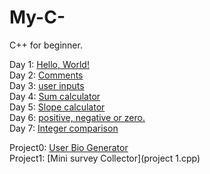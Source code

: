 # My-C-
C++ for beginner.

Day 1: [Hello, World!](day1.cpp)  
Day 2: [Comments](day2.cpp)  
Day 3: [user inputs](day3.cpp)  
Day 4: [Sum calculator](day4.cpp)  
Day 5: [Slope calculator](day5.cpp)  
Day 6: [positive, negative or zero.](day6.cpp)  
Day 7: [Integer comparison](day7.cpp)  


Project0: [User Bio Generator](project0.cpp)  
Project1: [Mini survey Collector](project 1.cpp)
